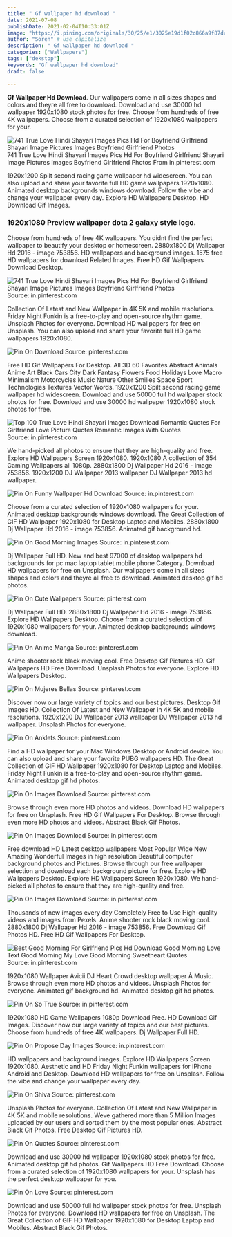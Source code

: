 ```yaml
---
title: " Gf wallpaper hd download "
date: 2021-07-08
publishDate: 2021-02-04T10:33:01Z
image: "https://i.pinimg.com/originals/30/25/e1/3025e19d1f02c866a9f87dc10f4784f4.jpg"
author: "Soren" # use capitalize
description: " Gf wallpaper hd download "
categories: ["Wallpapers"]
tags: ["dekstop"]
keywords: "Gf wallpaper hd download"
draft: false

---
```



**Gf Wallpaper Hd Download**. Our wallpapers come in all sizes shapes and colors and theyre all free to download. Download and use 30000 hd wallpaper 1920x1080 stock photos for free. Choose from hundreds of free 4K wallpapers. Choose from a curated selection of 1920x1080 wallpapers for your.

![741 True Love Hindi Shayari Images Pics Hd For Boyfriend Girlfriend Shayari Image Pictures Images Boyfriend Girlfriend Photos](https://i.pinimg.com/originals/c8/76/6e/c8766e07229fa056fab807e594f70da7.jpg "741 True Love Hindi Shayari Images Pics Hd For Boyfriend Girlfriend Shayari Image Pictures Images Boyfriend Girlfriend Photos")
741 True Love Hindi Shayari Images Pics Hd For Boyfriend Girlfriend Shayari Image Pictures Images Boyfriend Girlfriend Photos From in.pinterest.com


1920x1200 Spilt second racing game wallpaper hd widescreen. You can also upload and share your favorite full HD game wallpapers 1920x1080. Animated desktop backgrounds windows download. Follow the vibe and change your wallpaper every day. Explore HD Wallpapers Desktop. HD Download Gif Images.

### 1920x1080 Preview wallpaper dota 2 galaxy style logo.

Choose from hundreds of free 4K wallpapers. You didnt find the perfect wallpaper to beautify your desktop or homescreen. 2880x1800 Dj Wallpaper Hd 2016 - image 753856. HD wallpapers and background images. 1575 free HD wallpapers for download Related Images. Free HD Gif Wallpapers Download Desktop.


![741 True Love Hindi Shayari Images Pics Hd For Boyfriend Girlfriend Shayari Image Pictures Images Boyfriend Girlfriend Photos](https://i.pinimg.com/originals/c8/76/6e/c8766e07229fa056fab807e594f70da7.jpg "741 True Love Hindi Shayari Images Pics Hd For Boyfriend Girlfriend Shayari Image Pictures Images Boyfriend Girlfriend Photos")
Source: in.pinterest.com

Collection Of Latest and New Wallpaper in 4K 5K and mobile resolutions. Friday Night Funkin is a free-to-play and open-source rhythm game. Unsplash Photos for everyone. Download HD wallpapers for free on Unsplash. You can also upload and share your favorite full HD game wallpapers 1920x1080.

![Pin On Download](https://i.pinimg.com/originals/06/7d/dd/067ddd7416c8033ea86dd21c9af7ec1b.jpg "Pin On Download")
Source: pinterest.com

Free HD Gif Wallpapers For Desktop. All 3D 60 Favorites Abstract Animals Anime Art Black Cars City Dark Fantasy Flowers Food Holidays Love Macro Minimalism Motorcycles Music Nature Other Smilies Space Sport Technologies Textures Vector Words. 1920x1200 Spilt second racing game wallpaper hd widescreen. Download and use 50000 full hd wallpaper stock photos for free. Download and use 30000 hd wallpaper 1920x1080 stock photos for free.

![Top 100 True Love Hindi Shayari Images Download Romantic Quotes For Girlfriend Love Picture Quotes Romantic Images With Quotes](https://i.pinimg.com/originals/61/6c/7c/616c7c903de7a478bf3d4c58b91ec5e8.jpg "Top 100 True Love Hindi Shayari Images Download Romantic Quotes For Girlfriend Love Picture Quotes Romantic Images With Quotes")
Source: in.pinterest.com

We hand-picked all photos to ensure that they are high-quality and free. Explore HD Wallpapers Screen 1920x1080. 1920x1080 A collection of 354 Gaming Wallpapers all 1080p. 2880x1800 Dj Wallpaper Hd 2016 - image 753856. 1920x1200 DJ Wallpaper 2013 wallpaper DJ Wallpaper 2013 hd wallpaper.

![Pin On Funny Wallpaper Hd Download](https://i.pinimg.com/474x/43/ed/80/43ed80706724a81469cf3804af50ab36.jpg "Pin On Funny Wallpaper Hd Download")
Source: in.pinterest.com

Choose from a curated selection of 1920x1080 wallpapers for your. Animated desktop backgrounds windows download. The Great Collection of GIF HD Wallpaper 1920x1080 for Desktop Laptop and Mobiles. 2880x1800 Dj Wallpaper Hd 2016 - image 753856. Animated gif background hd.

![Pin On Good Morning Images](https://i.pinimg.com/474x/b2/0a/4c/b20a4c4a190096e760cb1d79f218e167.jpg "Pin On Good Morning Images")
Source: in.pinterest.com

Dj Wallpaper Full HD. New and best 97000 of desktop wallpapers hd backgrounds for pc mac laptop tablet mobile phone Category. Download HD wallpapers for free on Unsplash. Our wallpapers come in all sizes shapes and colors and theyre all free to download. Animated desktop gif hd photos.

![Pin On Cute Wallpapers](https://i.pinimg.com/originals/cc/27/31/cc2731abbd9d71f3211082e4e89972ba.jpg "Pin On Cute Wallpapers")
Source: pinterest.com

Dj Wallpaper Full HD. 2880x1800 Dj Wallpaper Hd 2016 - image 753856. Explore HD Wallpapers Desktop. Choose from a curated selection of 1920x1080 wallpapers for your. Animated desktop backgrounds windows download.

![Pin On Anime Manga](https://i.pinimg.com/originals/9b/dc/f0/9bdcf0b536a2275ec5b62e589b766583.png "Pin On Anime Manga")
Source: pinterest.com

Anime shooter rock black moving cool. Free Desktop Gif Pictures HD. Gif Wallpapers HD Free Download. Unsplash Photos for everyone. Explore HD Wallpapers Desktop.

![Pin On Mujeres Bellas](https://i.pinimg.com/originals/99/67/25/9967255cf5c77f741c04b7851f2f6fc1.jpg "Pin On Mujeres Bellas")
Source: pinterest.com

Discover now our large variety of topics and our best pictures. Desktop Gif Images HD. Collection Of Latest and New Wallpaper in 4K 5K and mobile resolutions. 1920x1200 DJ Wallpaper 2013 wallpaper DJ Wallpaper 2013 hd wallpaper. Unsplash Photos for everyone.

![Pin On Anklets](https://i.pinimg.com/originals/e1/4a/fd/e14afd9b2687834091f9df9e998074ee.jpg "Pin On Anklets")
Source: pinterest.com

Find a HD wallpaper for your Mac Windows Desktop or Android device. You can also upload and share your favorite PUBG wallpapers HD. The Great Collection of GIF HD Wallpaper 1920x1080 for Desktop Laptop and Mobiles. Friday Night Funkin is a free-to-play and open-source rhythm game. Animated desktop gif hd photos.

![Pin On Images Download](https://i.pinimg.com/474x/34/5e/7d/345e7d1c7c51be4fd75129dd920ea918.jpg "Pin On Images Download")
Source: pinterest.com

Browse through even more HD photos and videos. Download HD wallpapers for free on Unsplash. Free HD Gif Wallpapers For Desktop. Browse through even more HD photos and videos. Abstract Black Gif Photos.

![Pin On Images Download](https://i.pinimg.com/474x/09/81/5d/09815d66ffc80f650a4442fe4b34893b.jpg "Pin On Images Download")
Source: in.pinterest.com

Free download HD Latest desktop wallpapers Most Popular Wide New Amazing Wonderful Images in high resolution Beautiful computer background photos and Pictures. Browse through our free wallpaper selection and download each background picture for free. Explore HD Wallpapers Desktop. Explore HD Wallpapers Screen 1920x1080. We hand-picked all photos to ensure that they are high-quality and free.

![Pin On Images Download](https://i.pinimg.com/236x/c7/34/f1/c734f13c349ca9d02feb4d633ef472c7.jpg "Pin On Images Download")
Source: in.pinterest.com

Thousands of new images every day Completely Free to Use High-quality videos and images from Pexels. Anime shooter rock black moving cool. 2880x1800 Dj Wallpaper Hd 2016 - image 753856. Free Download Gif Photos HD. Free HD Gif Wallpapers For Desktop.

![Best Good Morning For Girlfriend Pics Hd Download Good Morning Love Text Good Morning My Love Good Morning Sweetheart Quotes](https://i.pinimg.com/474x/59/44/a7/5944a79029fc7d93f3abe6095d18a1e2.jpg "Best Good Morning For Girlfriend Pics Hd Download Good Morning Love Text Good Morning My Love Good Morning Sweetheart Quotes")
Source: in.pinterest.com

1920x1080 Wallpaper Avicii DJ Heart Crowd desktop wallpaper Â Music. Browse through even more HD photos and videos. Unsplash Photos for everyone. Animated gif background hd. Animated desktop gif hd photos.

![Pin On So True](https://i.pinimg.com/736x/d5/54/0a/d5540a9766fe87f397f3cf35bad4afe0.jpg "Pin On So True")
Source: in.pinterest.com

1920x1080 HD Game Wallpapers 1080p Download Free. HD Download Gif Images. Discover now our large variety of topics and our best pictures. Choose from hundreds of free 4K wallpapers. Dj Wallpaper Full HD.

![Pin On Propose Day Images](https://i.pinimg.com/736x/6f/7a/ea/6f7aeabb185d3ffd9f3efcbe93303f64.jpg "Pin On Propose Day Images")
Source: in.pinterest.com

HD wallpapers and background images. Explore HD Wallpapers Screen 1920x1080. Aesthetic and HD Friday Night Funkin wallpapers for iPhone Android and Desktop. Download HD wallpapers for free on Unsplash. Follow the vibe and change your wallpaper every day.

![Pin On Shiva](https://i.pinimg.com/564x/f9/12/fd/f912fd7e6d02b8184f212a3f8efd9292.jpg "Pin On Shiva")
Source: pinterest.com

Unsplash Photos for everyone. Collection Of Latest and New Wallpaper in 4K 5K and mobile resolutions. Weve gathered more than 5 Million Images uploaded by our users and sorted them by the most popular ones. Abstract Black Gif Photos. Free Desktop Gif Pictures HD.

![Pin On Quotes](https://i.pinimg.com/originals/6b/63/fa/6b63fa207f23e7cc716df24ae7915e23.jpg "Pin On Quotes")
Source: pinterest.com

Download and use 30000 hd wallpaper 1920x1080 stock photos for free. Animated desktop gif hd photos. Gif Wallpapers HD Free Download. Choose from a curated selection of 1920x1080 wallpapers for your. Unsplash has the perfect desktop wallpaper for you.

![Pin On Love](https://i.pinimg.com/originals/30/25/e1/3025e19d1f02c866a9f87dc10f4784f4.jpg "Pin On Love")
Source: pinterest.com

Download and use 50000 full hd wallpaper stock photos for free. Unsplash Photos for everyone. Download HD wallpapers for free on Unsplash. The Great Collection of GIF HD Wallpaper 1920x1080 for Desktop Laptop and Mobiles. Abstract Black Gif Photos.

